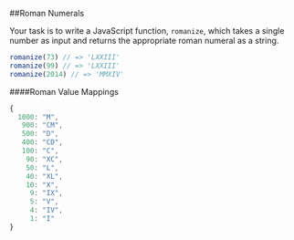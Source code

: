 ##Roman Numerals

Your task is to write a JavaScript function, `romanize`, which takes a single number as input and returns the appropriate roman numeral as a string.

```javascript
romanize(73) // => 'LXXIII'
romanize(99) // => 'LXXIII'
romanize(2014) // => 'MMXIV'
```


####Roman Value Mappings
```javascript
{
  1000: "M",
   900: "CM",
   500: "D",
   400: "CD",
   100: "C",
    90: "XC",
    50: "L",
    40: "XL",
    10: "X",
     9: "IX",
     5: "V",
     4: "IV",
     1: "I"
}
```
